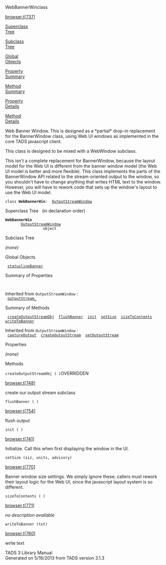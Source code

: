 <span class="title">WebBannerWin</span><span class="type">class</span>

[browser.t](../file/browser.t.html)\[[737](../source/browser.t.html#737)\]

[Superclass  
Tree](#_SuperClassTree_)

[Subclass  
Tree](#_SubClassTree_)

[Global  
Objects](#_ObjectSummary_)

[Property  
Summary](#_PropSummary_)

[Method  
Summary](#_MethodSummary_)

[Property  
Details](#_Properties_)

[Method  
Details](#_Methods_)

<div class="fdesc">

Web Banner Window. This is designed as a \*partial\* drop-in replacement
for the BannerWindow class, using Web UI windows as implemented in the
core TADS javascript client.

This class is designed to be mixed with a WebWindow subclass.

This isn't a complete replacement for BannerWindow, because the layout
model for the Web UI is different from the banner window model (the Web
UI model is better and more flexible). This class implements the parts
of the BannerWindow API related to the stream-oriented output to the
window, so you shouldn't have to change anything that writes HTML text
to the window. However, you will have to rework code that sets up the
window's layout to use the Web UI model.

`class `**`WebBannerWin`**` :   `[`OutputStreamWindow`](../object/OutputStreamWindow.html)

</div>

<span id="_SuperClassTree_"></span>

<div class="mjhd">

<span class="hdln">Superclass Tree</span>   (in declaration order)

</div>

**`WebBannerWin`**  
`         `[`OutputStreamWindow`](../object/OutputStreamWindow.html)  
`                 object`  
<span id="_SubClassTree_"></span>

<div class="mjhd">

<span class="hdln">Subclass Tree</span>  

</div>

*(none)* <span id="_ObjectSummary_"></span>

<div class="mjhd">

<span class="hdln">Global Objects</span>  

</div>

` `[`statuslineBanner`](../object/statuslineBanner.html)`  `
<span id="_PropSummary_"></span>

<div class="mjhd">

<span class="hdln">Summary of Properties</span>  

</div>

` `

Inherited from `OutputStreamWindow` :  
` `[`outputStream_`](../object/OutputStreamWindow.html#outputStream_)`  `

<span id="_MethodSummary_"></span>

<div class="mjhd">

<span class="hdln">Summary of Methods</span>  

</div>

` `[`createOutputStreamObj`](#createOutputStreamObj)`  `[`flushBanner`](#flushBanner)`  `[`init`](#init)`  `[`setSize`](#setSize)`  `[`sizeToContents`](#sizeToContents)`  `[`writeToBanner`](#writeToBanner)`  `

Inherited from `OutputStreamWindow` :  
` `[`captureOutput`](../object/OutputStreamWindow.html#captureOutput)`  `[`createOutputStream`](../object/OutputStreamWindow.html#createOutputStream)`  `[`setOutputStream`](../object/OutputStreamWindow.html#setOutputStream)`  `

<span id="_Properties_"></span>

<div class="mjhd">

<span class="hdln">Properties</span>  

</div>

*(none)* <span id="_Methods_"></span>

<div class="mjhd">

<span class="hdln">Methods</span>  

</div>

<span id="createOutputStreamObj"></span>

`createOutputStreamObj ( )`<span class="rem">OVERRIDDEN</span>

[browser.t](../file/browser.t.html)\[[748](../source/browser.t.html#748)\]

<div class="desc">

create our output stream subclass

</div>

<span id="flushBanner"></span>

`flushBanner ( )`

[browser.t](../file/browser.t.html)\[[754](../source/browser.t.html#754)\]

<div class="desc">

flush output

</div>

<span id="init"></span>

`init ( )`

[browser.t](../file/browser.t.html)\[[741](../source/browser.t.html#741)\]

<div class="desc">

Initialize. Call this when first displaying the window in the UI.

</div>

<span id="setSize"></span>

`setSize (siz, units, advisory)`

[browser.t](../file/browser.t.html)\[[770](../source/browser.t.html#770)\]

<div class="desc">

Banner window size settings. We simply ignore these; callers must rework
their layout logic for the Web UI, since the javascript layout system is
so different.

</div>

<span id="sizeToContents"></span>

`sizeToContents ( )`

[browser.t](../file/browser.t.html)\[[771](../source/browser.t.html#771)\]

<div class="desc">

*no description available*

</div>

<span id="writeToBanner"></span>

`writeToBanner (txt)`

[browser.t](../file/browser.t.html)\[[760](../source/browser.t.html#760)\]

<div class="desc">

write text

</div>

<div class="ftr">

TADS 3 Library Manual  
Generated on 5/16/2013 from TADS version 3.1.3

</div>
